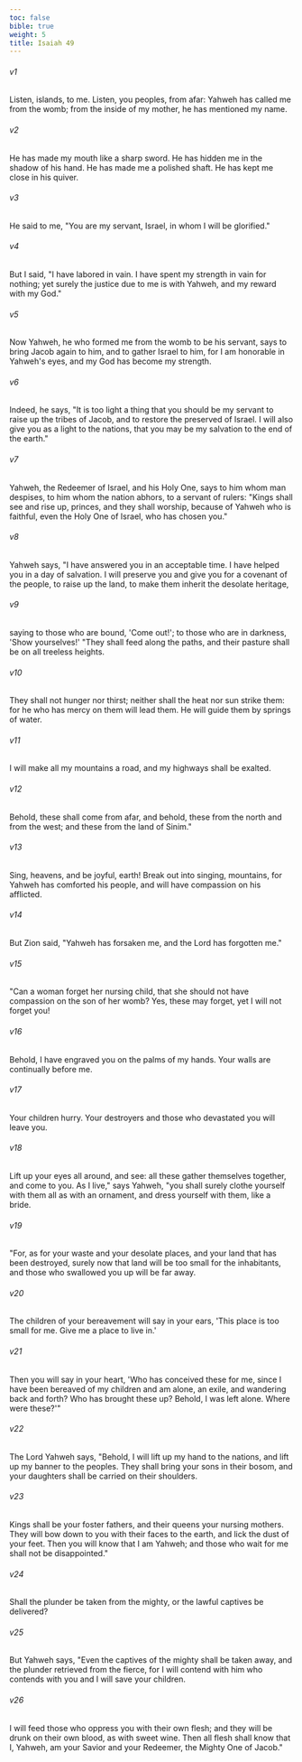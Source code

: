 ```yaml
---
toc: false
bible: true
weight: 5
title: Isaiah 49
---
```




###### v1 
Listen, islands, to me. Listen, you peoples, from afar: Yahweh has called me from the womb; from the inside of my mother, he has mentioned my name. 

###### v2 
He has made my mouth like a sharp sword. He has hidden me in the shadow of his hand. He has made me a polished shaft. He has kept me close in his quiver. 

###### v3 
He said to me, "You are my servant, Israel, in whom I will be glorified." 

###### v4 
But I said, "I have labored in vain. I have spent my strength in vain for nothing; yet surely the justice due to me is with Yahweh, and my reward with my God." 

###### v5 
Now Yahweh, he who formed me from the womb to be his servant, says to bring Jacob again to him, and to gather Israel to him, for I am honorable in Yahweh's eyes, and my God has become my strength. 

###### v6 
Indeed, he says, "It is too light a thing that you should be my servant to raise up the tribes of Jacob, and to restore the preserved of Israel. I will also give you as a light to the nations, that you may be my salvation to the end of the earth." 

###### v7 
Yahweh, the Redeemer of Israel, and his Holy One, says to him whom man despises, to him whom the nation abhors, to a servant of rulers: "Kings shall see and rise up, princes, and they shall worship, because of Yahweh who is faithful, even the Holy One of Israel, who has chosen you." 

###### v8 
Yahweh says, "I have answered you in an acceptable time. I have helped you in a day of salvation. I will preserve you and give you for a covenant of the people, to raise up the land, to make them inherit the desolate heritage, 

###### v9 
saying to those who are bound, 'Come out!'; to those who are in darkness, 'Show yourselves!' "They shall feed along the paths, and their pasture shall be on all treeless heights. 

###### v10 
They shall not hunger nor thirst; neither shall the heat nor sun strike them: for he who has mercy on them will lead them. He will guide them by springs of water. 

###### v11 
I will make all my mountains a road, and my highways shall be exalted. 

###### v12 
Behold, these shall come from afar, and behold, these from the north and from the west; and these from the land of Sinim." 

###### v13 
Sing, heavens, and be joyful, earth! Break out into singing, mountains, for Yahweh has comforted his people, and will have compassion on his afflicted. 

###### v14 
But Zion said, "Yahweh has forsaken me, and the Lord has forgotten me." 

###### v15 
"Can a woman forget her nursing child, that she should not have compassion on the son of her womb? Yes, these may forget, yet I will not forget you! 

###### v16 
Behold, I have engraved you on the palms of my hands. Your walls are continually before me. 

###### v17 
Your children hurry. Your destroyers and those who devastated you will leave you. 

###### v18 
Lift up your eyes all around, and see: all these gather themselves together, and come to you. As I live," says Yahweh, "you shall surely clothe yourself with them all as with an ornament, and dress yourself with them, like a bride. 

###### v19 
"For, as for your waste and your desolate places, and your land that has been destroyed, surely now that land will be too small for the inhabitants, and those who swallowed you up will be far away. 

###### v20 
The children of your bereavement will say in your ears, 'This place is too small for me. Give me a place to live in.' 

###### v21 
Then you will say in your heart, 'Who has conceived these for me, since I have been bereaved of my children and am alone, an exile, and wandering back and forth? Who has brought these up? Behold, I was left alone. Where were these?'" 

###### v22 
The Lord Yahweh says, "Behold, I will lift up my hand to the nations, and lift up my banner to the peoples. They shall bring your sons in their bosom, and your daughters shall be carried on their shoulders. 

###### v23 
Kings shall be your foster fathers, and their queens your nursing mothers. They will bow down to you with their faces to the earth, and lick the dust of your feet. Then you will know that I am Yahweh; and those who wait for me shall not be disappointed." 

###### v24 
Shall the plunder be taken from the mighty, or the lawful captives be delivered? 

###### v25 
But Yahweh says, "Even the captives of the mighty shall be taken away, and the plunder retrieved from the fierce, for I will contend with him who contends with you and I will save your children. 

###### v26 
I will feed those who oppress you with their own flesh; and they will be drunk on their own blood, as with sweet wine. Then all flesh shall know that I, Yahweh, am your Savior and your Redeemer, the Mighty One of Jacob."

